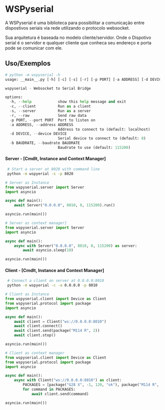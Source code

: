 # WSPyserial

A WSPyserial é uma biblioteca para possibilitar a comunicação entre dispostivos seriais via rede utilizando o protocolo websocket.

Sua arquitetura é baseada no modelo cliente/servidor. Onde o Dispotivo serial é o servidor e qualquer cliente que conheca seu endereço e porta pode se comunicar com ele.

## Uso/Exemplos
```python
# python -m wspyserial -h
usage: __main__.py [-h] [-c] [-s] [-r] [-p PORT] [-a ADDRESS] [-d DEVICE] [-b BAUDRATE] [-v]

wspyserial - Websocket to Serial Bridge

options:
  -h, --help            show this help message and exit
  -c, --client          Run as a client
  -s, --server          Run as a server
  -r, --raw             Send raw data
  -p PORT, --port PORT  Port to listen on
  -a ADDRESS, --address ADDRESS
                        Address to connect to (default: localhost)
  -d DEVICE, --device DEVICE
                        Serial device to connect to (default: 0)
  -b BAUDRATE, --baudrate BAUDRATE
                        Baudrate to use (default: 115200)
```

#### Server - [Cmdlt, Instance and Context Manager]
```bash
 # Start a server at 8020 with command line
 python -m wspyerial -s -p 8020
```
```python
# Server as Instance
from wspyserial.server import Server
import asyncio

async def main():
    await Server("0.0.0.0", 8010, 0, 115200).run()

asyncio.run(main())
```
```python
# Server as context manager]
from wspyserial.server import Server
import asyncio

async def main():
    async with Server("0.0.0.0", 8010, 0, 115200) as server:
        await asyncio.sleep(10)

asyncio.run(main())
```
#### Client - [Cmdlt, Instance and Context Manager]
```bash
 # Connect a client on server at 0.0.0.0:8010
 python -m wspyerial -c -a 0.0.0.0 -p 8010 
```
```python
# Client as Instance
from wspyserial.client import Device as Client
from wspyserial.protocol import package
import asyncio

async def main():
    await client = Client("ws://0.0.0.0:8010")
    await client.connect()
    await client.send(package("M114 R", 2))
    await client.stop()

asyncio.run(main())
```
```python
# Client as context manager
from wspyserial.client import Device as Client
from wspyserial.protocol import package
import asyncio

async def main():
    async with Client("ws://0.0.0.0:8010") as client:
        PACKAGES = [package("G28 X", -1, 120, "ok"), package("M114 R", 2)]
        for command in PACKAGES:
            await client.send(command)

asyncio.run(main())
```